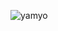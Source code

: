 <p><img align="center" src="https://github-readme-streak-stats.herokuapp.com/?user=yamyo&theme=dark" alt="yamyo" /></p>
